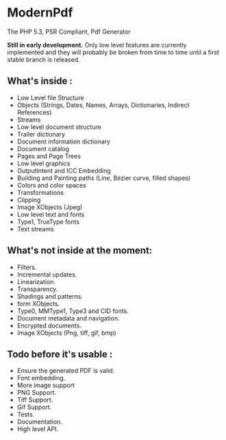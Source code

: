 ModernPdf
=========

The PHP 5.3, PSR Compliant, Pdf Generator

**Still in early development.** Only low level features are currently implemented
and they will probably be broken from time to time until a first stable branch
is released.

What's inside :
---------------

* Low Level file Structure
 * Objects (Strings, Dates, Names, Arrays, Dictionaries, Indirect References)
 * Streams
* Low level document structure
 * Trailer dictionary
 * Document information dictionary
 * Document catalog
 * Pages and Page Trees
* Low level graphics
 * OutputIntent and ICC Embedding
 * Building and Painting paths (Line, Bézier curve, filled shapes)
 * Colors and color spaces
 * Transformations
 * Clipping
 * Image XObjects (Jpeg)
* Low level text and fonts
 * Type1, TrueType fonts
 * Text streams

What's not inside at the moment:
--------------------------------

* Filters.
* Incremental updates.
* Linearization.
* Transparency.
* Shadings and patterns.
* form XObjects.
* Type0, MMType1, Type3 and CID fonts.
* Document metadata and navigation.
* Encrypted documents.
* Image XObjects (Png, tiff, gif, bmp)

Todo before it's usable :
-------------------------

* Ensure the generated PDF is valid.
 * Font embedding.
* More image support
 * PNG Support.
 * Tiff Support.
 * Gif Support.
* Tests.
* Documentation.
* High level API.
